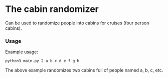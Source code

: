 # The cabin randomizer

Can be used to randomize people into cabins for cruises (four person cabins).

### Usage
Example usage:

`python3 main.py 2 a b c d e f g h`

The above example randomizes two cabins full of people named a, b, c, etc.
